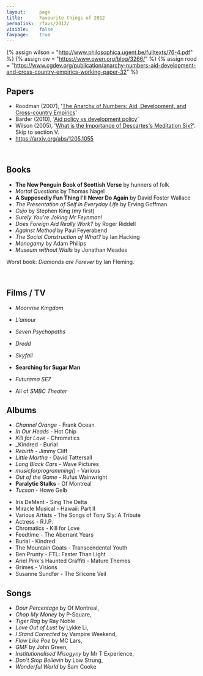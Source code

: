 ```yaml
---
layout:     page
title:      Favourite things of 2012
permalink:  /favs/2012/
visible:    false
favpage:	true
---
```


{%	assign wilson = "http://www.philosophica.ugent.be/fulltexts/76-4.pdf"		%}
{%	assign ow = "https://www.owen.org/blog/3266/"		%}
{%	assign rood = "https://www.cgdev.org/publication/anarchy-numbers-aid-development-and-cross-country-empirics-working-paper-32"		%}


## Papers

* Roodman (2007), '<a href="{{rood}}">The Anarchy of Numbers: Aid, Development, and Cross-country Empirics</a>'
* Barder (2010), '<a href="{{ow}}">Aid policy vs development policy</a>'
* Wilson (2005), '<a href="{{wilson}}">What is the Importance of Descartes's Meditation Six?</a>'. Skip to section V.
* https://arxiv.org/abs/1205.1055

<br>

## Books

* **The New Penguin Book of Scottish Verse** by hunners of folk
* _Mortal Questions_ by Thomas Nagel
* **A Supposedly Fun Thing I'll Never Do Again** by David Foster Wallace
* _The Presentation of Self in Everyday Life_ by Erving Goffman
* _Cujo_ by Stephen King (my first)
* _Surely You're Joking Mr Feynman!_
* _Does Foreign Aid Really Work?_ by Roger Riddell
* _Against Method_ by Paul Feyerabend
* _The Social Construction of What?_ by Ian Hacking
* _Monogamy_ by Adam Philips
* _Museum without Walls_ by Jonathan Meades

Worst book: _Diamonds are Forever_ by Ian Fleming.

<br>

## Films / TV

* _Moonrise Kingdom_
* _L'amour_
* _Seven Psychopaths_
* _Dredd_
* _Skyfall_
* **Searching for Sugar Man**

* _Futurama SE7_
* All of _SMBC Theater_


## Albums

* _Channel Orange_ - Frank Ocean
* _In Our Heads_ - Hot Chip
* _Kill for Love_ - Chromatics
* _Kindred	- Burial
* _Rebirth_ - Jimmy Cliff
* _Little Martha_ - David Tattersall
* _Long Black Cars_	- Wave Pictures
* _musicforprogramming()_ - Various
* _Out of the Game_	- Rufus Wainwright
* **Paralytic Stalks** - Of Montreal
* _Tucson_ - Howe Gelb
<!-- Dean Blunt & Inga Copeland - Black is Beautiful -->

* Iris DeMent - Sing The Delta
* Miracle Musical - Hawaii: Part II
* Various Artists - The Songs of Tony Sly: A Tribute
* Actress - R.I.P.
* Chromatics - Kill for Love
* Feedtime - The Aberrant Years
* Burial - Kindred
* The Mountain Goats - Transcendental Youth
* Ben Prunty - FTL: Faster Than Light
* Ariel Pink's Haunted Graffiti - Mature Themes
* Grimes - Visions
* Susanne Sundfør - The Silicone Veil

## Songs

* _Dour Percentage_ by Of Montreal, 
* _Chop My Money_ by P-Square, 
* _Tiger Rag_ by Ray Noble 
* _Love Out of Lust_ by Lykke Li, 
* _I Stand Corrected_ by Vampire Weekend, 
* _Flow Like Poe_ by MC Lars, 
* _GMF_ by John Green, 
* _Institutionalised Misogyny_ by Mr T Experience, 
* _Don't Stop Believin_ by Low Strung,
* _Wonderful World_ by Sam Cooke


